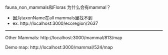 fauna_non_mammals和Floras 为什么会有mammal？

- 因为taxonName在all mammals里找不到
- ex. http://localhost:3000/ecoregion/2637

---

Other Mammals: http://localhost:3000/mammal/813/map

Demo map: http://localhost:3000/mammal/524/map

